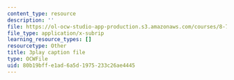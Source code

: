 ```yaml
---
content_type: resource
description: ''
file: https://ol-ocw-studio-app-production.s3.amazonaws.com/courses/8-701-introduction-to-nuclear-and-particle-physics-fall-2020/80b19bffe1ad6a5d1975233c26ae4445_2UHUg1OjYnE.srt
file_type: application/x-subrip
learning_resource_types: []
resourcetype: Other
title: 3play caption file
type: OCWFile
uid: 80b19bff-e1ad-6a5d-1975-233c26ae4445
---
```

